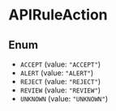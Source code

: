 # APIRuleAction

## Enum

* `ACCEPT` (value: `"ACCEPT"`)
* `ALERT` (value: `"ALERT"`)
* `REJECT` (value: `"REJECT"`)
* `REVIEW` (value: `"REVIEW"`)
* `UNKNOWN` (value: `"UNKNOWN"`)
